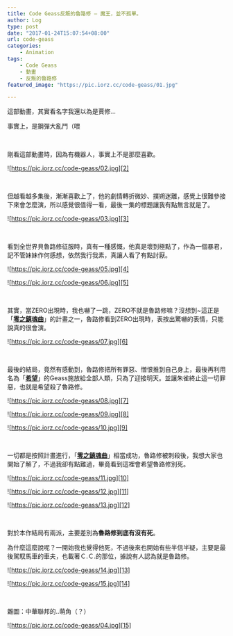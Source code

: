 ```yaml
---
title: Code Geass反叛的魯路修 – 魔王，並不孤單。
author: Log
type: post
date: "2017-01-24T15:07:54+08:00"
url: code-geass
categories: 
    - Animation
tags: 
    - Code Geass
    - 動畫
    - 反叛的魯路修
featured_image: "https://pic.iorz.cc/code-geass/01.jpg"

---
```


這部動畫，其實看名字我還以為是賈修&#8230;

事實上，是鋼彈大亂鬥（喂

<!--more-->

&nbsp;

剛看這部動畫時，因為有機器人，事實上不是那麼喜歡。

![https://pic.iorz.cc/code-geass/02.jpg][2]

&nbsp;

但越看越多集後，漸漸喜歡上了，他的劇情轉折微妙、撲朔迷離，感覺上很難參接下來會怎麼演，所以感覺很值得一看，最後一集的標題讓我有點無言就是了。

![https://pic.iorz.cc/code-geass/03.jpg][3]

&nbsp;

看到全世界貝魯路修征服時，真有一種感慨，他真是壞到極點了，作為一個暴君，記不管妹妹作何感想，依然我行我素，真讓人看了有點討厭。

![https://pic.iorz.cc/code-geass/05.jpg][4]

![https://pic.iorz.cc/code-geass/06.jpg][5]

&nbsp;

其實，當ZERO出現時，我也嚇了一跳，ZERO不就是魯路修嘛？沒想到~這正是「<span style="text-decoration: underline;">**零之鎮魂曲**</span>」的計畫之一，魯路修看到ZERO出現時，表按出驚嚇的表情，只能說真的很會演。

![https://pic.iorz.cc/code-geass/07.jpg][6]

&nbsp;

最後的結局，竟然有感動到，魯路修把所有罪惡、憎恨推到自己身上，最後再利用名為「<span style="text-decoration: underline;">**希望**</span>」的Geass施放給全部人類，只為了迎接明天。並讓朱雀終止這一切罪惡，也就是希望殺了魯路修。

![https://pic.iorz.cc/code-geass/08.jpg][7]

![https://pic.iorz.cc/code-geass/09.jpg][8]

![https://pic.iorz.cc/code-geass/10.jpg][9]

&nbsp;

一切都是按照計畫進行，「<span style="text-decoration: underline;">**零之鎮魂曲**</span>」相當成功，魯路修被刺殺後，我想大家也開始了解了，不過我卻有點難過，畢竟看到這裡會希望魯路修別死。

![https://pic.iorz.cc/code-geass/11.jpg][10]

![https://pic.iorz.cc/code-geass/12.jpg][11]

![https://pic.iorz.cc/code-geass/13.jpg][12]

&nbsp;

對於本作結局有兩派，主要差別為**魯路修到底有沒有死**。

為什麼這麼說呢？一開始我也覺得他死，不過後來也開始有些半信半疑，主要是最後駕馭馬車的車夫，也載著Ｃ.Ｃ.的那位，據說有人認為就是魯路修。

![https://pic.iorz.cc/code-geass/14.jpg][13]

![https://pic.iorz.cc/code-geass/15.jpg][14]

&nbsp;

雜圖：中華聯邦的..萌角（？）

![https://pic.iorz.cc/code-geass/04.jpg][15]

 [1]: https://pic.iorz.cc/code-geass/01.jpg
 [2]: https://pic.iorz.cc/code-geass/02.jpg
 [3]: https://pic.iorz.cc/code-geass/03.jpg
 [4]: https://pic.iorz.cc/code-geass/05.jpg
 [5]: https://pic.iorz.cc/code-geass/06.jpg
 [6]: https://pic.iorz.cc/code-geass/07.jpg
 [7]: https://pic.iorz.cc/code-geass/08.jpg
 [8]: https://pic.iorz.cc/code-geass/09.jpg
 [9]: https://pic.iorz.cc/code-geass/10.jpg
 [10]: https://pic.iorz.cc/code-geass/11.jpg
 [11]: https://pic.iorz.cc/code-geass/12.jpg
 [12]: https://pic.iorz.cc/code-geass/13.jpg
 [13]: https://pic.iorz.cc/code-geass/14.jpg
 [14]: https://pic.iorz.cc/code-geass/15.jpg
 [15]: https://pic.iorz.cc/code-geass/04.jpg